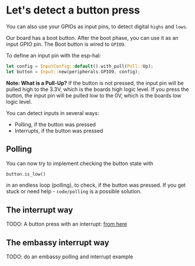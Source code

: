 # Let's detect a button press

You can also use your GPIOs as input pins, to detect digital `highs` and `lows`.

Our board has a boot button. After the boot phase, you can use it as an
input GPIO pin. The Boot button is wired to `GPIO9`.

To define an input pin with the esp-hal:

```rust
let config = InputConfig::default().with_pull(Pull::Up);
let button = Input::new(peripherals.GPIO9, config);
```

**Note: What is a Pull-Up?**
If the button is not pressed, the input pin will be pulled high to the 3.3V,
which is the boards high logic level.
If you press the button, the input pin will be pulled low to the 0V,
which is the boards low logic level.

You can detect inputs in several ways:
 - Polling, if the button was pressed
 - Interrupts, if the button was pressed

## Polling

You can now try to implement checking the button state with

```rust
button.is_low()
```

in an endless loop (polling), to check, if the button was pressed.
If you get stuck or need help - `code/polling` is a possible solution.

## The interrupt way

TODO: A button press with an interrupt: [from here](https://docs.espressif.com/projects/rust/no_std-training/03_4_interrupt.html)

## The embassy interrupt way

TODO: do an embassy polling and interrupt example
